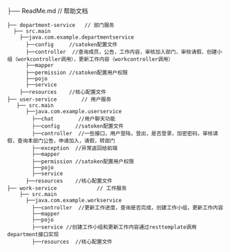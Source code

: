 ├── ReadMe.md           // 帮助文档
    
    ├── department-service   // 部门服务
      ├── src.main
        ├──java.com.example.departmentservice
          ├──config     //satoken配置文件
          ├──controller  //查询成员，公告，工作内容，审核加入部门，审核请假，创建小组（workcontroller调用），更新工作内容（workcontroller调用）
          ├──mapper
          ├──permission //satoken配置用户权限
          ├──pojo
          ├──service
        ├──resources    //核心配置文件
    ├── user-service        // 用户服务
       ├── src.main
          ├──java.com.example.userservice
            ├──chat        //用户聊天功能
            ├──config     //satoken配置文件
            ├──controller  //一些接口，用户登陆，登出，是否登录，加密密码，审核请假，查询本部门公告，申请加入，请假，转部门
            ├──exception  //异常返回给前端
            ├──mapper      
            ├──permission //satoken配置用户权限
            ├──pojo
            ├──service    
          ├──resources    //核心配置文件
    ├── work-service             // 工作服务
        ├── src.main
          ├──java.com.example.workservice
            ├──controller  //更新工作进度，查询是否完成，创建工作小组，更新工作内容
            ├──mapper    
            ├──pojo
            ├──service //创建工作小组和更新工作内容通过resttemplate调用department接口实现
            ├──resources  //核心配置文件
    
  

